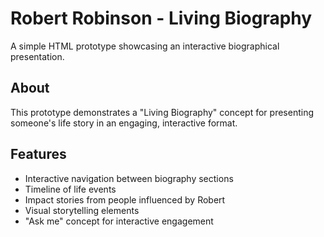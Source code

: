 # Robert Robinson - Living Biography

A simple HTML prototype showcasing an interactive biographical presentation.

## About

This prototype demonstrates a "Living Biography" concept for presenting someone's life story in an engaging, interactive format.

## Features

- Interactive navigation between biography sections
- Timeline of life events
- Impact stories from people influenced by Robert
- Visual storytelling elements
- "Ask me" concept for interactive engagement
